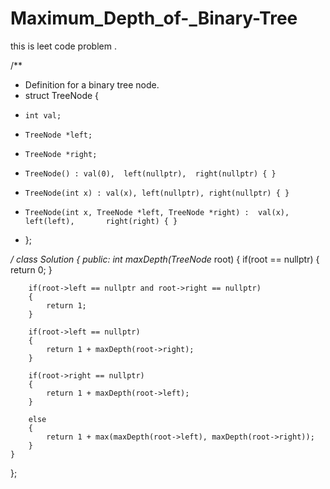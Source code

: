 # Maximum_Depth_of-_Binary-Tree
this is leet code problem .

/**
 * Definition for a binary tree node.
 * struct TreeNode {
 *     int val;
 *     TreeNode *left;
 *     TreeNode *right;
 *     TreeNode() : val(0),  left(nullptr),  right(nullptr) { }
 *     TreeNode(int x) : val(x), left(nullptr), right(nullptr) { }
 *     TreeNode(int x, TreeNode *left, TreeNode *right) :  val(x), left(left),       right(right) { }
 *  };
 
 */
class Solution 
{
public:
    int maxDepth(TreeNode* root) 
    {
          if(root == nullptr) 
        {
            return 0;
        }
       
        if(root->left == nullptr and root->right == nullptr)
        {
            return 1;
        }
        
        if(root->left == nullptr) 
        {
            return 1 + maxDepth(root->right);
        }
      
        if(root->right == nullptr) 
        {
            return 1 + maxDepth(root->left);
        }
      
        else 
        {
            return 1 + max(maxDepth(root->left), maxDepth(root->right));
        }
    }
};
